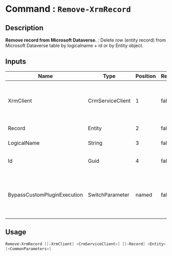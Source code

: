 ﻿# Command : `Remove-XrmRecord` 

## Description

**Remove record from Microsoft Dataverse.** : Delete row (entity record) from Microsoft Dataverse table by logicalname + id or by Entity object.

## Inputs

Name|Type|Position|Required|Default|Description
----|----|--------|--------|-------|-----------
XrmClient|CrmServiceClient|1|false|$Global:XrmClient|Xrm connector initialized to target instance. Use latest one by default. (CrmServiceClient)
Record|Entity|2|false||Record (row) to delete.
LogicalName|String|3|false||Table / Entity logical name..
Id|Guid|4|false||Row (entity record) unique identifier
BypassCustomPluginExecution|SwitchParameter|named|false|False|Specify wether involved plugins should be triggered or not during this operation. (Default: False)


## Usage

```Powershell 
Remove-XrmRecord [[-XrmClient] <CrmServiceClient>] [[-Record] <Entity>] [[-LogicalName] <String>] [[-Id] <Guid>] [-BypassCustomPluginExecution] 
[<CommonParameters>]
``` 


